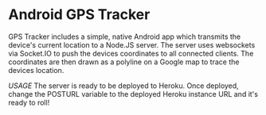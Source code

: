 Android GPS Tracker
===================

GPS Tracker includes a simple, native Android app which transmits the device's current location to a Node.JS server. The server uses websockets via Socket.IO to push the devices coordinates to all connected clients. The coordinates are then
drawn as a polyline on a Google map to trace the devices location. 

*USAGE*
The server is ready to be deployed to Heroku. Once deployed, change the POSTURL variable to the deployed Heroku instance URL and it's ready to roll!



